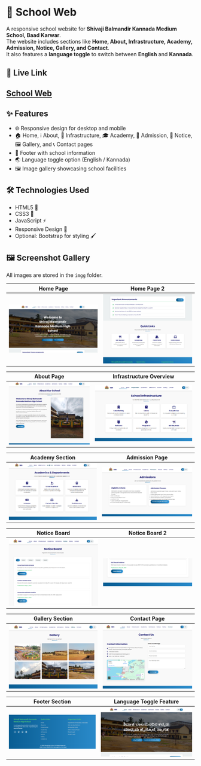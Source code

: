 # 🏫 School Web

A responsive school website for **Shivaji Balmandir Kannada Medium School, Baad Karwar**.  
The website includes sections like **Home, About, Infrastructure, Academy, Admission, Notice, Gallery, and Contact**.  
It also features a **language toggle** to switch between **English** and **Kannada**.

## 🔗 Live Link
[School Web](https://adityamahekar.github.io/School_web/)
---
## ✨ Features
- 🌐 Responsive design for desktop and mobile  
- 🏠 Home, ℹ️ About, 🏢 Infrastructure, 🎓 Academy, 📝 Admission, 📢 Notice, 🖼️ Gallery, and 📞 Contact pages  
- 🔻 Footer with school information  
- 🌏 Language toggle option (English / Kannada)  
- 🖼️ Image gallery showcasing school facilities  

## 🛠️ Technologies Used
- HTML5 📝
- CSS3 🎨
- JavaScript ⚡
- Responsive Design 📱
- Optional: Bootstrap for styling 🖌️
## 🖼️ Screenshot Gallery
All images are stored in the `imgg` folder.

| Home Page|  Home Page 2 |
|-----|-----|
| ![sw1](imgg/sw1.png) | ![sw2](imgg/sw2.png)|

| About Page | Infrastructure Overview |
|-----|-----|
| ![sw3](imgg/sw3.png) | ![sw4](imgg/sw4.png) |

|Academy Section | Admission Page |
|-----|-----|
| ![sw5](imgg/sw5.png) | ![sw6](imgg/sw6.png) |

| Notice Board | Notice Board 2 |
|-----|-----|
| ![sw7](imgg/sw7.png) | ![sw8](imgg/sw8.png) |

| Gallery Section  | Contact Page |
|------|------|
| ![sw9](imgg/sw9.png)| ![sw10](imgg/sw10.png) |

| Footer Section| Language Toggle Feature|
|------|------|
| ![sw11](imgg/sw11.png) | ![sw12](imgg/sw12.png) |

